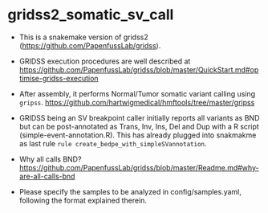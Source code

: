 # gridss2_somatic_sv_call
* This is a snakemake version of gridss2 (https://github.com/PapenfussLab/gridss).

* GRIDSS execution procedures are well described at 
https://github.com/PapenfussLab/gridss/blob/master/QuickStart.md#optimise-gridss-execution

* After assembly, it performs Normal/Tumor somatic variant calling using `gripss`.
https://github.com/hartwigmedical/hmftools/tree/master/gripss

* GRIDSS being an SV breakpoint caller initially reports all variants as BND but can be post-annotated as Trans, Inv, Ins, Del and Dup with a R script (simple-event-annotation.R). This has already plugged into snakmakme as last rule `rule create_bedpe_with_simpleSVannotation`.

* Why all calls BND?
 https://github.com/PapenfussLab/gridss/blob/master/Readme.md#why-are-all-calls-bnd
  
* Please specify the samples to be analyzed in config/samples.yaml, following the format explained therein.

